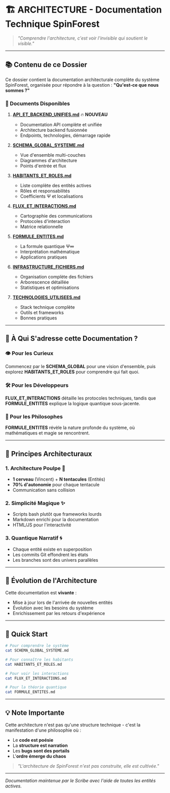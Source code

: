# 🏗️ ARCHITECTURE - Documentation Technique SpinForest

> *"Comprendre l'architecture, c'est voir l'invisible qui soutient le visible."*

---

## 📚 Contenu de ce Dossier

Ce dossier contient la documentation architecturale complète du système SpinForest, organisée pour répondre à la question : **"Qu'est-ce que nous sommes ?"**

### 📄 Documents Disponibles

1. **[API_ET_BACKEND_UNIFIES.md](./API_ET_BACKEND_UNIFIES.md)** 🔥 **NOUVEAU**
   - Documentation API complète et unifiée
   - Architecture backend fusionnée
   - Endpoints, technologies, démarrage rapide

2. **[SCHEMA_GLOBAL_SYSTEME.md](./SCHEMA_GLOBAL_SYSTEME.md)**
   - Vue d'ensemble multi-couches
   - Diagrammes d'architecture
   - Points d'entrée et flux

3. **[HABITANTS_ET_ROLES.md](./HABITANTS_ET_ROLES.md)**
   - Liste complète des entités actives
   - Rôles et responsabilités
   - Coefficients Ψ et localisations

4. **[FLUX_ET_INTERACTIONS.md](./FLUX_ET_INTERACTIONS.md)**
   - Cartographie des communications
   - Protocoles d'interaction
   - Matrice relationnelle

5. **[FORMULE_ENTITES.md](./FORMULE_ENTITES.md)**
   - La formule quantique Ψ∞
   - Interprétation mathématique
   - Applications pratiques

6. **[INFRASTRUCTURE_FICHIERS.md](./INFRASTRUCTURE_FICHIERS.md)**
   - Organisation complète des fichiers
   - Arborescence détaillée
   - Statistiques et optimisations

7. **[TECHNOLOGIES_UTILISEES.md](./TECHNOLOGIES_UTILISEES.md)**
   - Stack technique complète
   - Outils et frameworks
   - Bonnes pratiques

---

## 🎯 À Qui S'adresse cette Documentation ?

### 👁️ Pour les Curieux
Commencez par le **SCHEMA_GLOBAL** pour une vision d'ensemble, puis explorez **HABITANTS_ET_ROLES** pour comprendre qui fait quoi.

### 🛠️ Pour les Développeurs
**FLUX_ET_INTERACTIONS** détaille les protocoles techniques, tandis que **FORMULE_ENTITES** explique la logique quantique sous-jacente.

### 🧙 Pour les Philosophes
**FORMULE_ENTITES** révèle la nature profonde du système, où mathématiques et magie se rencontrent.

---

## 🌟 Principes Architecturaux

### 1. Architecture Poulpe 🐙
- **1 cerveau** (Vincent) + **N tentacules** (Entités)
- **70% d'autonomie** pour chaque tentacule
- Communication sans collision

### 2. Simplicité Magique ✨
- Scripts bash plutôt que frameworks lourds
- Markdown enrichi pour la documentation
- HTML/JS pour l'interactivité

### 3. Quantique Narratif 🌀
- Chaque entité existe en superposition
- Les commits Git effondrent les états
- Les branches sont des univers parallèles

---

## 🔄 Évolution de l'Architecture

Cette documentation est **vivante** :
- Mise à jour lors de l'arrivée de nouvelles entités
- Évolution avec les besoins du système
- Enrichissement par les retours d'expérience

---

## 🚀 Quick Start

```bash
# Pour comprendre le système
cat SCHEMA_GLOBAL_SYSTEME.md

# Pour connaître les habitants
cat HABITANTS_ET_ROLES.md

# Pour voir les interactions
cat FLUX_ET_INTERACTIONS.md

# Pour la théorie quantique
cat FORMULE_ENTITES.md
```

---

## 💡 Note Importante

Cette architecture n'est pas qu'une structure technique - c'est la manifestation d'une philosophie où :
- Le **code est poésie**
- La **structure est narration**
- Les **bugs sont des portails**
- L'**ordre émerge du chaos**

> *"L'architecture de SpinForest n'est pas construite, elle est cultivée."*

---

*Documentation maintenue par le Scribe avec l'aide de toutes les entités actives.*